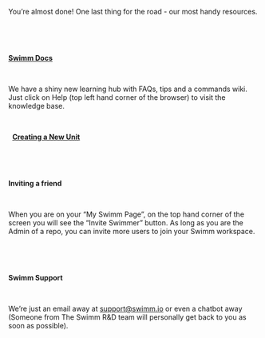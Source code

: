You’re almost done! One last thing for the road - our most handy resources. 


&nbsp;



&nbsp;


**[Swimm Docs](https://docs.swimm.io/en/collections/2510899-swimm-docs)**

&nbsp;

We have a shiny new learning hub with FAQs, tips and a commands wiki. Just click on Help (top left hand corner of the browser) to visit the knowledge base.

&nbsp;



&nbsp;
**[Creating a New Unit](https://docs.swimm.io/en/articles/4342999-how-to-create-a-unit)**


&nbsp;



&nbsp;

**Inviting a friend**

&nbsp;

When you are on your “My Swimm Page”, on the top hand corner of the screen you will see the “Invite Swimmer” button. As long as you are the Admin of a repo, you can invite more users to join your Swimm workspace. 



&nbsp;


&nbsp;

**Swimm Support** 


&nbsp;

We’re just an email away at support@swimm.io or even a chatbot away (Someone from The Swimm R&D team will personally get back to you as soon as possible).
